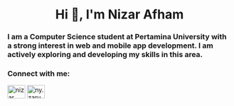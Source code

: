 <h1 align="center">Hi 👋, I'm Nizar Afham</h1>
<h3 align="left">I am a Computer Science student at Pertamina University with a strong interest in web and mobile app development. I am actively exploring and developing my skills in this area.</h3>

<h3 align="left">Connect with me:</h3>
<p align="left">
<a href="https://www.linkedin.com/in/nizar-afham-aflaha-80a855246?utm_source=share&utm_campaign=share_via&utm_content=profile&utm_medium=android_app" target="blank"><img align="center" src="https://raw.githubusercontent.com/rahuldkjain/github-profile-readme-generator/master/src/images/icons/Social/linked-in-alt.svg" alt="nizar afham aflaha" height="30" width="40" /></a>
<a href="https://instagram.com/ny.zaru" target="blank"><img align="center" src="https://raw.githubusercontent.com/rahuldkjain/github-profile-readme-generator/master/src/images/icons/Social/instagram.svg" alt="ny.zaru" height="30" width="40" /></a>
</p>
